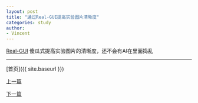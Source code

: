 ```yaml
---
layout: post
title: "通过Real-GUI提高实验图片清晰度"
categories: study
author:
- Vincent
---
```


[Real-GUI](https://github.com/scifx/Real-GUI) 傻瓜式提高实验图片的清晰度，还不会有AI在里面捣乱

---

[首页]({{ site.baseurl }})

[上一篇](./2025-07-01-使用origin等间距采样paraveiw数据.md)

[下一篇](./2025-07-30-Zotero+word+中文期刊参考文献格式.md)

